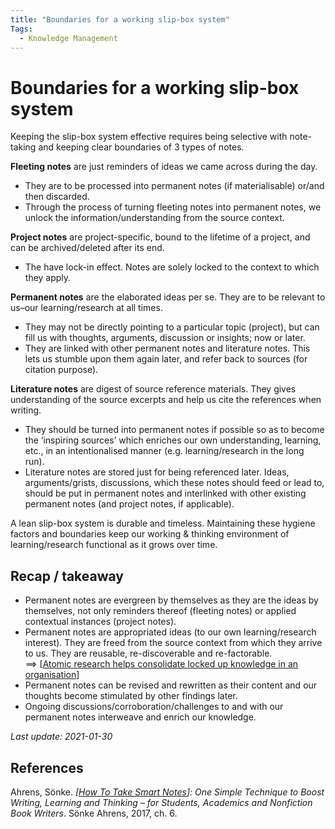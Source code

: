 ```yaml
---
title: "Boundaries for a working slip-box system"
Tags:
  - Knowledge Management
---
```


# Boundaries for a working slip-box system

Keeping the slip-box system effective requires being selective with note-taking and keeping clear boundaries of 3 types of notes.

**Fleeting notes** are just reminders of ideas we came across during the day.
- They are to be processed into permanent notes (if materialisable) or/and then discarded.
- Through the process of turning fleeting notes into permanent notes, we unlock the information/understanding from the source context.

**Project notes** are project-specific, bound to the lifetime of a project, and can be archived/deleted after its end.
- The have lock-in effect. Notes are solely locked to the context to which they apply.

**Permanent notes** are the elaborated ideas per se. They are to be relevant to us–our learning/research at all times.
- They may not be directly pointing to a particular topic (project), but can fill us with thoughts, arguments, discussion or insights; now or later.
- They are linked with other permanent notes and literature notes. This lets us stumble upon them again later, and refer back to sources (for citation purpose).

**Literature notes** are digest of source reference materials. They gives understanding of the source excerpts and help us cite the references when writing.
- They should be turned into permanent notes if possible so as to become the ‘inspiring sources’ which enriches our own understanding, learning, etc., in an intentionalised manner (e.g. learning/research in the long run).
- Literature notes are stored just for being referenced later. Ideas, arguments/grists, discussions, which these notes should feed or lead to, should be put in permanent notes and interlinked with other existing permanent notes (and project notes, if applicable).

A lean slip-box system is durable and timeless. Maintaining these hygiene factors and boundaries keep our working & thinking environment of learning/research functional as it grows over time.

## Recap / takeaway

- Permanent notes are evergreen by themselves as they are the ideas by themselves, not only reminders thereof (fleeting notes) or applied contextual instances (project notes).
- Permanent notes are appropriated ideas (to our own learning/research interest). They are freed from the source context from which they arrive to us. They are reusable, re-discoverable and re-factorable.  
  ==> [[Atomic research helps consolidate locked up knowledge in an organisation]]
- Permanent notes can be revised and rewritten as their content and our thoughts become stimulated by other findings later.
- Ongoing discussions/corroboration/challenges to and with our permanent notes interweave and enrich our knowledge.

*Last update: 2021-01-30*

## References

Ahrens, Sönke. *[[How To Take Smart Notes]]: One Simple Technique to Boost Writing, Learning and Thinking – for Students, Academics and Nonfiction Book Writers*. Sönke Ahrens, 2017, ch. 6.

[//begin]: # "Autogenerated link references for markdown compatibility"
[Atomic research helps consolidate locked up knowledge in an organisation]: Atomic-research-helps-consolidate-locked-up-knowledge-in-an-organisation "Atomic research helps consolidate locked up knowledge in an organisation"
[How To Take Smart Notes]: How-To-Take-Smart-Notes "How To Take Smart Notes"
[//end]: # "Autogenerated link references"
